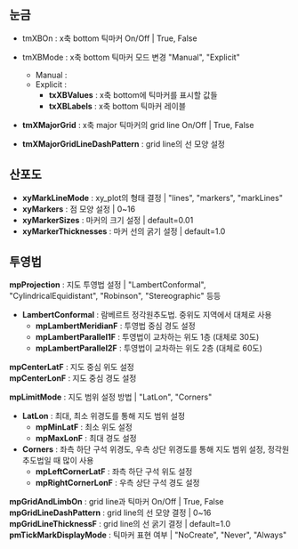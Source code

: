 ## 눈금
* tmXBOn : x축 bottom 틱마커 On/Off | True, False
* tmXBMode : x축 bottom 틱마커 모드 변경 "Manual", "Explicit"
  * Manual :
  * Explicit : 
    * __txXBValues__ : x축 bottom에 틱마커를 표시할 값들
    * __txXBLabels__ : x축 bottom 틱마커 레이블
      
* __tmXMajorGrid__ : x축 major 틱마커의 grid line On/Off | True, False
* __tmXMajorGridLineDashPattern__ : grid line의 선 모양 설정

   
## 산포도
* __xyMarkLineMode__ :  xy_plot의 형태 결정 | "lines", "markers", "markLines"
* __xyMarkers__ : 점 모양 설정 | 0~16
* __xyMarkerSizes__ : 마커의 크기 설정 | default=0.01
* __xyMarkerThicknesses__ : 마커 선의 굵기 설정 | default=1.0

## 투영법
__mpProjection__ : 지도 투영법 설정 | "LambertConformal", "CylindricalEquidistant", "Robinson", "Stereographic" 등등
* __LambertConformal__ : 람베르트 정각원추도법. 중위도 지역에서 대체로 사용
  * __mpLambertMeridianF__ : 투영법 중심 경도 설정
  * __mpLambertParallel1F__ : 투영법이 교차하는 위도 1층 (대체로 30도)
  * __mpLambertParallel2F__ : 투영법이 교차하는 위도 2층 (대체로 60도)   

__mpCenterLatF__ : 지도 중심 위도 설정   
__mpCenterLonF__ : 지도 중심 경도 설정

__mpLimitMode__ : 지도 범위 설정 방법 | "LatLon", "Corners"
* __LatLon__ : 최대, 최소 위경도를 통해 지도 범위 설정
  * __mpMinLatF__ : 최소 위도 설정
  * __mpMaxLonF__ : 최대 경도 설정
* __Corners__ : 좌측 하단 구석 위경도, 우측 상단 위경도를 통해 지도 범위 설정, 정각원추도법일 때 많이 사용
  * __mpLeftCornerLatF__ : 좌측 하단 구석 위도 설정
  * __mpRightCornerLonF__ : 우측 상단 구석 경도 설정

__mpGridAndLimbOn__ : grid line과 틱마커 On/Off | True, False  
__mpGridLineDashPattern__ : grid line의 선 모양 결정 | 0~16   
__mpGridLineThicknessF__ : grid line의 선 굵기 결정 | default=1.0   
__pmTickMarkDisplayMode__ : 틱마커 표현 여부 | "NoCreate", "Never", "Always"



